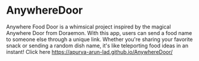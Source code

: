 # AnywhereDoor
Anywhere Food Door is a whimsical project inspired by the magical Anywhere Door from Doraemon. With this app, users can send a food name to someone else through a unique link. Whether you're sharing your favorite snack or sending a random dish name, it's like teleporting food ideas in an instant!
Click here https://apurva-arun-lad.github.io/AnywhereDoor/

